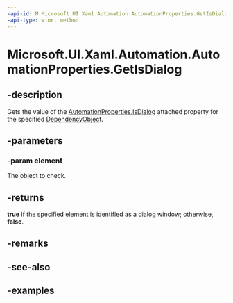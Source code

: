 ```yaml
---
-api-id: M:Microsoft.UI.Xaml.Automation.AutomationProperties.GetIsDialog(Microsoft.UI.Xaml.DependencyObject)
-api-type: winrt method
---
```


<!-- Method syntax.
public bool AutomationProperties.GetIsDialog(DependencyObject element)
-->

# Microsoft.UI.Xaml.Automation.AutomationProperties.GetIsDialog

## -description

Gets the value of the [AutomationProperties.IsDialog](/uwp/api/microsoft.ui.xaml.automation.automationproperties#xaml-attached-properties) attached property for the specified [DependencyObject](../microsoft.ui.xaml/dependencyobject.md).

## -parameters

### -param element

The object to check.

## -returns

**true** if the specified element is identified as a dialog window; otherwise, **false**.

## -remarks

## -see-also

## -examples

